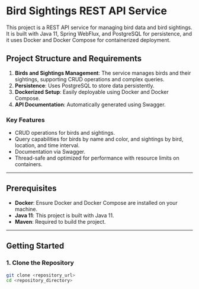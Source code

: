 # Bird Sightings REST API Service

This project is a REST API service for managing bird data and bird sightings. It is built with Java 11, Spring WebFlux, and PostgreSQL for persistence, and it uses Docker and Docker Compose for containerized deployment.

## Project Structure and Requirements

1. **Birds and Sightings Management**: The service manages birds and their sightings, supporting CRUD operations and complex queries.
2. **Persistence**: Uses PostgreSQL to store data persistently.
3. **Dockerized Setup**: Easily deployable using Docker and Docker Compose.
4. **API Documentation**: Automatically generated using Swagger.

### Key Features

- CRUD operations for birds and sightings.
- Query capabilities for birds by name and color, and sightings by bird, location, and time interval.
- Documentation via Swagger.
- Thread-safe and optimized for performance with resource limits on containers.

---

## Prerequisites

- **Docker**: Ensure Docker and Docker Compose are installed on your machine.
- **Java 11**: This project is built with Java 11.
- **Maven**: Required to build the project.

---

## Getting Started

### 1. Clone the Repository

```bash
git clone <repository_url>
cd <repository_directory>
